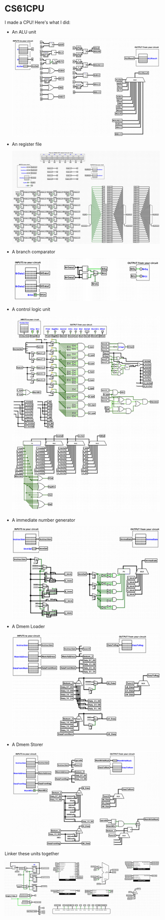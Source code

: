 # CS61CPU

I made a CPU! Here's what I did:

- An ALU unit

  ![alu](./img/alu.jpg)

- An register file

  ![reg](./img/reg.jpg)
  
- A branch comparator

  ![branch_comp](./img/branch_comp.jpg)

- A control logic unit

  ![control logic unit](./img/control.jpg)

- A immediate number generator

  ![](./img/imm_gen.jpg)

- A Dmem Loader

  ![](./img/load.jpg)

- A Dmem Storer

  ![](./img/store.jpg)

Linker these units together

![](./img/cpu.jpg)

